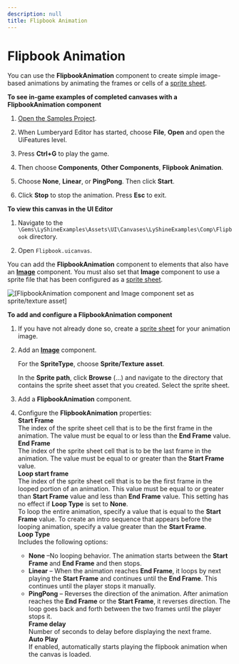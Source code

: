```yaml
---
description: null
title: Flipbook Animation
---
```

# Flipbook Animation<a name="ui-editor-components-other-flipbook"></a>

You can use the **FlipbookAnimation** component to create simple image\-based animations by animating the frames or cells of a [sprite sheet](ui-editor-component-sprite-sheets.md)\.

**To see in\-game examples of completed canvases with a FlipbookAnimation component**

1. [Open the Samples Project](configurator-projects.md#project-configurator-launch-projects)\.

1. When Lumberyard Editor has started, choose **File**, **Open** and open the UiFeatures level\.

1. Press **Ctrl\+G** to play the game\.

1. Then choose **Components**, **Other Components**, **Flipbook Animation**\.

1. Choose **None**, **Linear**, or **PingPong**\. Then click **Start**\.

1. Click **Stop** to stop the animation\. Press **Esc** to exit\.

**To view this canvas in the **UI Editor****

1. Navigate to the `\Gems\LyShineExamples\Assets\UI\Canvases\LyShineExamples\Comp\Flipbook` directory\.

1. Open `Flipbook.uicanvas`\.

You can add the **FlipbookAnimation** component to elements that also have an [**Image**](ui-editor-components-image.md) component\. You must also set that **Image** component to use a sprite file that has been configured as a [sprite sheet](ui-editor-component-sprite-sheets.md)\.

![\[FlipbookAnimation component and Image component set as sprite/texture asset\]](/images/userguide/game_ui_editor/ui-editor-components-other-flipbook-1.png)

**To add and configure a FlipbookAnimation component**

1. If you have not already done so, create a [sprite sheet](ui-editor-component-sprite-sheets.md) for your animation image\.

1. Add an [**Image**](ui-editor-components-image.md) component\. 

   For the **SpriteType**, choose **Sprite/Texture asset**\.

   In the **Sprite path**, click **Browse** \(…\) and navigate to the directory that contains the sprite sheet asset that you created\. Select the sprite sheet\.

1. Add a **FlipbookAnimation** component\.

1. Configure the **FlipbookAnimation** properties:  
**Start Frame**  
The index of the sprite sheet cell that is to be the first frame in the animation\. The value must be equal to or less than the **End Frame** value\.  
**End Frame**  
The index of the sprite sheet cell that is to be the last frame in the animation\. The value must be equal to or greater than the **Start Frame** value\.  
**Loop start frame**  
The index of the sprite sheet cell that is to be the first frame in the looped portion of an animation\. This value must be equal to or greater than **Start Frame** value and less than **End Frame** value\. This setting has no effect if **Loop Type** is set to **None**\.  
To loop the entire animation, specify a value that is equal to the **Start Frame** value\. To create an intro sequence that appears before the looping animation, specify a value greater than the **Start Frame**\.   
**Loop Type**  
Includes the following options:  
   + **None** –No looping behavior\. The animation starts between the **Start Frame** and **End Frame** and then stops\.
   + **Linear** – When the animation reaches **End Frame**, it loops by next playing the **Start Frame** and continues until the **End Frame**\. This continues until the player stops it manually\.
   + **PingPong** – Reverses the direction of the animation\. After animation reaches the **End Frame** or the **Start Frame**, it reverses direction\. The loop goes back and forth between the two frames until the player stops it\.  
**Frame delay**  
Number of seconds to delay before displaying the next frame\.  
**Auto Play**  
If enabled, automatically starts playing the flipbook animation when the canvas is loaded\.